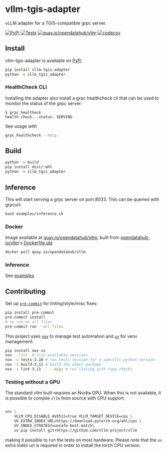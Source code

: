 # vllm-tgis-adapter

vLLM adapter for a TGIS-compatible grpc server.

[![PyPi](https://img.shields.io/pypi/v/vllm-tgis-adapter?label=pip)](https://pypi.org/project/vllm-tgis-adapter)
[![Tests](https://github.com/opendatahub-io/vllm-tgis-adapter/actions/workflows/tests.yaml/badge.svg)](https://github.com/opendatahub-io/vllm-tgis-adapter/actions/workflows/tests.yaml)
[![quay.io/opendatahub/vllm](https://img.shields.io/badge/quay.io-opendatahub/vllm--tgis-darkred)](https://quay.io/repository/opendatahub/vllm?tab=tags)
[![codecov](https://codecov.io/github/opendatahub-io/vllm-tgis-adapter/branch/main/graph/badge.svg?token=1HVSOP6N0J)](https://codecov.io/github/opendatahub-io/vllm-tgis-adapter)

## Install

vllm-tgis-adapter is available on [PyPi](https://pypi.org/project/vllm-tgis-adapter)

```bash
pip install vllm-tgis-adapter
python -m vllm_tgis_adapter
```

### HealthCheck CLI

Installing the adapter also install a grpc healthcheck cli that can be used to monitor the status of the grpc server:

```console
$ grpc_healtheck
health check...status: SERVING
```

See usage with

```bash
grpc_healthcheck --help
```

## Build

```bash
python -m build
pip install dist/*whl
python -m vllm_tgis_adapter
```

## Inference

This will start serving a grpc server on port 8033. This can be queried with grpcurl:

```bash
bash examples/inference.sh
```

### Docker

Image available at [quay.io/opendatahub/vllm](https://quay.io/opendatahub/vllm?tab=tags), built from [opendatahub-io/vllm](https://github.com/opendatahub-io/vllm)'s [Dockerfile.ubi](https://github.com/opendatahub-io/vllm/tree/main/Dockerfile.ubi)

```bash
docker pull quay.io/opendatahub/vllm
```

### Inference

See [examples](/examples)

## Contributing

Set up [`pre-commit`](https://pre-commit.com) for linting/style/misc fixes:

```bash
pip install pre-commit
pre-commit install
# to run on all files
pre-commit run --all-files
```

This project uses [`nox`](https://github.com/wntrblm/nox) to manage test automation and [`uv`](https://github.com/astral-sh/uv) for venv management:

```bash
pip install nox uv
nox --list  # list available sessions
nox -s tests-3.10 # run tests session for a specific python version
nox -s build-3.11 # build the wheel package
nox -s lint-3.11 -- --mypy # run linting with type checks
```

### Testing without a GPU

The standard vllm built requires an Nvidia GPU. When this is not available, it is possible to compile `vllm` from source with CPU support:

```bash

env \
    VLLM_CPU_DISABLE_AVX512=true VLLM_TARGET_DEVICE=cpu \
    UV_EXTRA_INDEX_URL=https://download.pytorch.org/whl/cpu \
    UV_INDEX_STRATEGY=unsafe-best-match\
    uv pip install git+https://github.com/vllm-project/vllm
```

making it possible to run the tests on most hardware. Please note that the `uv` extra index url is required in order to install the torch CPU version.
